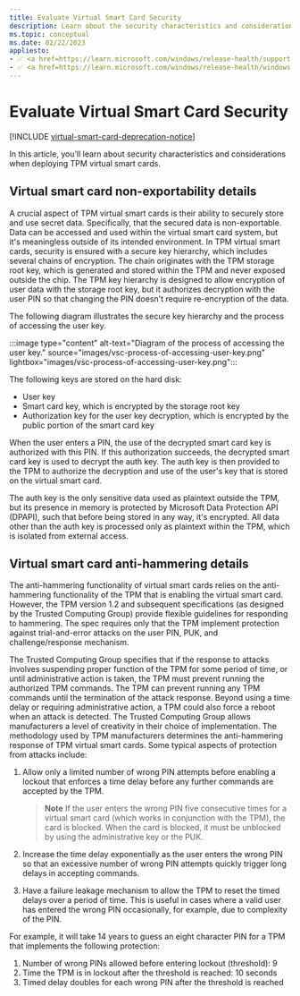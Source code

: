 ```yaml
---
title: Evaluate Virtual Smart Card Security
description: Learn about the security characteristics and considerations when deploying TPM virtual smart cards.
ms.topic: conceptual
ms.date: 02/22/2023
appliesto:
- ✅ <a href=https://learn.microsoft.com/windows/release-health/supported-versions-windows-client target=_blank>Windows 10 and later</a>
- ✅ <a href=https://learn.microsoft.com/windows/release-health/windows-server-release-info target=_blank>Windows Server 2016 and later</a>
---
```


# Evaluate Virtual Smart Card Security

[!INCLUDE [virtual-smart-card-deprecation-notice](../../includes/virtual-smart-card-deprecation-notice.md)]

In this article, you'll learn about security characteristics and considerations when deploying TPM virtual smart cards.

## Virtual smart card non-exportability details

A crucial aspect of TPM virtual smart cards is their ability to securely store and use secret data. Specifically, that the secured data is non-exportable.\
Data can be accessed and used within the virtual smart card system, but it's meaningless outside of its intended environment. In TPM virtual smart cards, security is ensured with a secure key hierarchy, which includes several chains of encryption. The chain originates with the TPM storage root key, which is generated and stored within the TPM and never exposed outside the chip. The TPM key hierarchy is designed to allow encryption of user data with the storage root key, but it authorizes decryption with the user PIN so that changing the PIN doesn't require re-encryption of the data.

The following diagram illustrates the secure key hierarchy and the process of accessing the user key.

:::image type="content" alt-text="Diagram of the process of accessing the user key." source="images/vsc-process-of-accessing-user-key.png" lightbox="images/vsc-process-of-accessing-user-key.png":::

The following keys are stored on the hard disk:

- User key
- Smart card key, which is encrypted by the storage root key
- Authorization key for the user key decryption, which is encrypted by the public portion of the smart card key

When the user enters a PIN, the use of the decrypted smart card key is authorized with this PIN. If this authorization succeeds, the decrypted smart card key is used to decrypt the auth key. The auth key is then provided to the TPM to authorize the decryption and use of the user's key that is stored on the virtual smart card.

The auth key is the only sensitive data used as plaintext outside the TPM, but its presence in memory is protected by Microsoft Data Protection API (DPAPI), such that before being stored in any way, it's encrypted. All data other than the auth key is processed only as plaintext within the TPM, which is isolated from external access.

## Virtual smart card anti-hammering details

The anti-hammering functionality of virtual smart cards relies on the anti-hammering functionality of the TPM that is enabling the virtual smart card. However, the TPM version 1.2 and subsequent specifications (as designed by the Trusted Computing Group) provide flexible guidelines for responding to hammering. The spec requires only that the TPM implement protection against trial-and-error attacks on the user PIN, PUK, and challenge/response mechanism.

The Trusted Computing Group specifies that if the response to attacks involves suspending proper function of the TPM for some period of time, or until administrative action is taken, the TPM must prevent running the authorized TPM commands. The TPM can prevent running any TPM commands until the termination of the attack response. Beyond using a time delay or requiring administrative action, a TPM could also force a reboot when an attack is detected. The Trusted Computing Group allows manufacturers a level of creativity in their choice of implementation. The methodology used by TPM manufacturers determines the anti-hammering response of TPM virtual smart cards. Some typical aspects of protection from attacks include:

1. Allow only a limited number of wrong PIN attempts before enabling a lockout that enforces a time delay before any further commands are accepted by the TPM.

    > **Note**
    > If the user enters the wrong PIN five consecutive times for a virtual smart card (which works in conjunction with the TPM), the card is blocked. When the card is blocked, it must be unblocked by using the administrative key or the PUK.

1. Increase the time delay exponentially as the user enters the wrong PIN so that an excessive number of wrong PIN attempts quickly trigger long delays in accepting commands.
1. Have a failure leakage mechanism to allow the TPM to reset the timed delays over a period of time. This is useful in cases where a valid user has entered the wrong PIN occasionally, for example, due to complexity of the PIN.

For example, it will take 14 years to guess an eight character PIN for a TPM that implements the following protection:

1. Number of wrong PINs allowed before entering lockout (threshold): 9
1. Time the TPM is in lockout after the threshold is reached: 10 seconds
1. Timed delay doubles for each wrong PIN after the threshold is reached